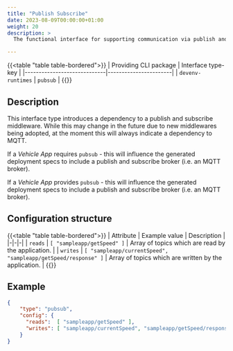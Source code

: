 ```yaml
---
title: "Publish Subscribe"
date: 2023-08-09T00:00:00+01:00
weight: 20
description: >
  The functional interface for supporting communication via publish and subscribe.

---
```


{{<table "table table-bordered">}}
| Providing CLI package       | Interface type-key    |
|-----------------------------|-----------------------|
| `devenv-runtimes`           | `pubsub`              |
{{</table>}}

## Description

This interface type introduces a dependency to a publish and subscribe middleware. While this may change in the future due to new middlewares being adopted, at the moment this will always indicate a dependency to MQTT.

If a _Vehicle App_ requires `pubsub` - this will influence the generated deployment specs to include a publish and subscribe broker (i.e. an MQTT broker).

If a _Vehicle App_ provides `pubsub` - this will influence the generated deployment specs to include a publish and subscribe broker (i.e. an MQTT broker).

## Configuration structure

{{<table "table table-bordered">}}
| Attribute | Example value | Description |
|-|-|-|
| `reads` | `[ "sampleapp/getSpeed" ]` | Array of topics which are read by the application. |
| `writes` | `[ "sampleapp/currentSpeed", "sampleapp/getSpeed/response" ]` | Array of topics which are written by the application. |
{{</table>}}

## Example

```json
{
    "type": "pubsub",
    "config": {
      "reads":  [ "sampleapp/getSpeed" ],
      "writes": [ "sampleapp/currentSpeed", "sampleapp/getSpeed/response" ]
    }
}
```
